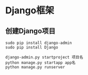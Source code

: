 # Django框架


## 创建Django项目

```
sudo pip install django-admin
sudo pip install Django

django-admin.py startproject 项目名
python manage.py startapp app名
python manage.py runserver
```

